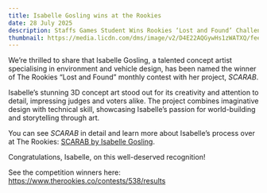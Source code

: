 ```yaml
---
title: Isabelle Gosling wins at the Rookies
date: 28 July 2025
description: Staffs Games Student Wins Rookies ‘Lost and Found’ Challenge
thumbnail: https://media.licdn.com/dms/image/v2/D4E22AQGywHs1zWATXQ/feedshare-shrink_800/B4EZhQwovlGUAo-/0/1753701598328?e=1756944000&v=beta&t=VNU15a74ETmGNGYSor3VRrIcGUB4eE-NaRwbOpGs30g
---
```

We’re thrilled to share that Isabelle Gosling, a talented concept artist specialising in environment and vehicle design, has been named the winner of The Rookies “Lost and Found” monthly contest with her project, *SCARAB*.

Isabelle’s stunning 3D concept art stood out for its creativity and attention to detail, impressing judges and voters alike. The project combines imaginative design with technical skill, showcasing Isabelle’s passion for world-building and storytelling through art.

You can see *SCARAB* in detail and learn more about Isabelle’s process over at The Rookies: [SCARAB by Isabelle Gosling](https://www.therookies.co/entries/43947).

Congratulations, Isabelle, on this well-deserved recognition!



See the competition winners here: <https://www.therookies.co/contests/538/results>
